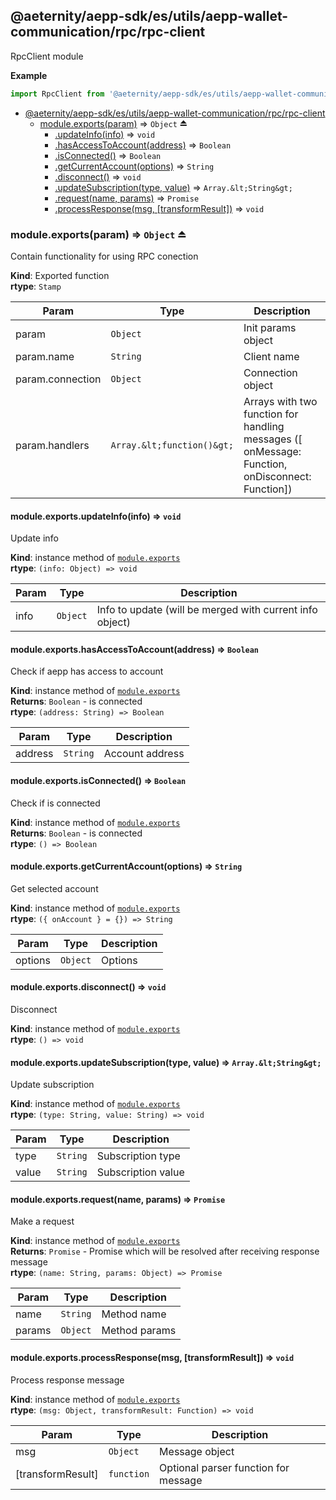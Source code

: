 <a id="module_@aeternity/aepp-sdk/es/utils/aepp-wallet-communication/rpc/rpc-client"></a>

## @aeternity/aepp-sdk/es/utils/aepp-wallet-communication/rpc/rpc-client
RpcClient module

**Example**  
```js
import RpcClient from '@aeternity/aepp-sdk/es/utils/aepp-wallet-communication/rpc/rpc-client'
```

* [@aeternity/aepp-sdk/es/utils/aepp-wallet-communication/rpc/rpc-client](#module_@aeternity/aepp-sdk/es/utils/aepp-wallet-communication/rpc/rpc-client)
    * [module.exports(param)](#exp_module_@aeternity/aepp-sdk/es/utils/aepp-wallet-communication/rpc/rpc-client--module.exports) ⇒ `Object` ⏏
        * [.updateInfo(info)](#module_@aeternity/aepp-sdk/es/utils/aepp-wallet-communication/rpc/rpc-client--module.exports+updateInfo) ⇒ `void`
        * [.hasAccessToAccount(address)](#module_@aeternity/aepp-sdk/es/utils/aepp-wallet-communication/rpc/rpc-client--module.exports+hasAccessToAccount) ⇒ `Boolean`
        * [.isConnected()](#module_@aeternity/aepp-sdk/es/utils/aepp-wallet-communication/rpc/rpc-client--module.exports+isConnected) ⇒ `Boolean`
        * [.getCurrentAccount(options)](#module_@aeternity/aepp-sdk/es/utils/aepp-wallet-communication/rpc/rpc-client--module.exports+getCurrentAccount) ⇒ `String`
        * [.disconnect()](#module_@aeternity/aepp-sdk/es/utils/aepp-wallet-communication/rpc/rpc-client--module.exports+disconnect) ⇒ `void`
        * [.updateSubscription(type, value)](#module_@aeternity/aepp-sdk/es/utils/aepp-wallet-communication/rpc/rpc-client--module.exports+updateSubscription) ⇒ `Array.&lt;String&gt;`
        * [.request(name, params)](#module_@aeternity/aepp-sdk/es/utils/aepp-wallet-communication/rpc/rpc-client--module.exports+request) ⇒ `Promise`
        * [.processResponse(msg, [transformResult])](#module_@aeternity/aepp-sdk/es/utils/aepp-wallet-communication/rpc/rpc-client--module.exports+processResponse) ⇒ `void`

<a id="exp_module_@aeternity/aepp-sdk/es/utils/aepp-wallet-communication/rpc/rpc-client--module.exports"></a>

### module.exports(param) ⇒ `Object` ⏏
Contain functionality for using RPC conection

**Kind**: Exported function  
**rtype**: `Stamp`

| Param | Type | Description |
| --- | --- | --- |
| param | `Object` | Init params object |
| param.name | `String` | Client name |
| param.connection | `Object` | Connection object |
| param.handlers | `Array.&lt;function()&gt;` | Arrays with two function for handling messages ([ onMessage: Function, onDisconnect: Function]) |

<a id="module_@aeternity/aepp-sdk/es/utils/aepp-wallet-communication/rpc/rpc-client--module.exports+updateInfo"></a>

#### module.exports.updateInfo(info) ⇒ `void`
Update info

**Kind**: instance method of [`module.exports`](#exp_module_@aeternity/aepp-sdk/es/utils/aepp-wallet-communication/rpc/rpc-client--module.exports)  
**rtype**: `(info: Object) => void`

| Param | Type | Description |
| --- | --- | --- |
| info | `Object` | Info to update (will be merged with current info object) |

<a id="module_@aeternity/aepp-sdk/es/utils/aepp-wallet-communication/rpc/rpc-client--module.exports+hasAccessToAccount"></a>

#### module.exports.hasAccessToAccount(address) ⇒ `Boolean`
Check if aepp has access to account

**Kind**: instance method of [`module.exports`](#exp_module_@aeternity/aepp-sdk/es/utils/aepp-wallet-communication/rpc/rpc-client--module.exports)  
**Returns**: `Boolean` - is connected  
**rtype**: `(address: String) => Boolean`

| Param | Type | Description |
| --- | --- | --- |
| address | `String` | Account address |

<a id="module_@aeternity/aepp-sdk/es/utils/aepp-wallet-communication/rpc/rpc-client--module.exports+isConnected"></a>

#### module.exports.isConnected() ⇒ `Boolean`
Check if is connected

**Kind**: instance method of [`module.exports`](#exp_module_@aeternity/aepp-sdk/es/utils/aepp-wallet-communication/rpc/rpc-client--module.exports)  
**Returns**: `Boolean` - is connected  
**rtype**: `() => Boolean`
<a id="module_@aeternity/aepp-sdk/es/utils/aepp-wallet-communication/rpc/rpc-client--module.exports+getCurrentAccount"></a>

#### module.exports.getCurrentAccount(options) ⇒ `String`
Get selected account

**Kind**: instance method of [`module.exports`](#exp_module_@aeternity/aepp-sdk/es/utils/aepp-wallet-communication/rpc/rpc-client--module.exports)  
**rtype**: `({ onAccount } = {}) => String`

| Param | Type | Description |
| --- | --- | --- |
| options | `Object` | Options |

<a id="module_@aeternity/aepp-sdk/es/utils/aepp-wallet-communication/rpc/rpc-client--module.exports+disconnect"></a>

#### module.exports.disconnect() ⇒ `void`
Disconnect

**Kind**: instance method of [`module.exports`](#exp_module_@aeternity/aepp-sdk/es/utils/aepp-wallet-communication/rpc/rpc-client--module.exports)  
**rtype**: `() => void`
<a id="module_@aeternity/aepp-sdk/es/utils/aepp-wallet-communication/rpc/rpc-client--module.exports+updateSubscription"></a>

#### module.exports.updateSubscription(type, value) ⇒ `Array.&lt;String&gt;`
Update subscription

**Kind**: instance method of [`module.exports`](#exp_module_@aeternity/aepp-sdk/es/utils/aepp-wallet-communication/rpc/rpc-client--module.exports)  
**rtype**: `(type: String, value: String) => void`

| Param | Type | Description |
| --- | --- | --- |
| type | `String` | Subscription type |
| value | `String` | Subscription value |

<a id="module_@aeternity/aepp-sdk/es/utils/aepp-wallet-communication/rpc/rpc-client--module.exports+request"></a>

#### module.exports.request(name, params) ⇒ `Promise`
Make a request

**Kind**: instance method of [`module.exports`](#exp_module_@aeternity/aepp-sdk/es/utils/aepp-wallet-communication/rpc/rpc-client--module.exports)  
**Returns**: `Promise` - Promise which will be resolved after receiving response message  
**rtype**: `(name: String, params: Object) => Promise`

| Param | Type | Description |
| --- | --- | --- |
| name | `String` | Method name |
| params | `Object` | Method params |

<a id="module_@aeternity/aepp-sdk/es/utils/aepp-wallet-communication/rpc/rpc-client--module.exports+processResponse"></a>

#### module.exports.processResponse(msg, [transformResult]) ⇒ `void`
Process response message

**Kind**: instance method of [`module.exports`](#exp_module_@aeternity/aepp-sdk/es/utils/aepp-wallet-communication/rpc/rpc-client--module.exports)  
**rtype**: `(msg: Object, transformResult: Function) => void`

| Param | Type | Description |
| --- | --- | --- |
| msg | `Object` | Message object |
| [transformResult] | `function` | Optional parser function for message |

